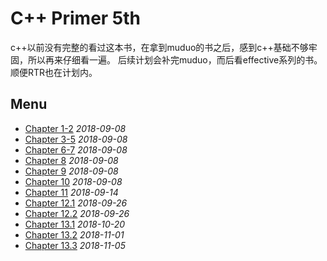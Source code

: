 # C++ Primer 5th
c++以前没有完整的看过这本书，在拿到muduo的书之后，感到c++基础不够牢固，所以再来仔细看一遍。
后续计划会补完muduo，而后看effective系列的书。
顺便RTR也在计划内。
## Menu
* [Chapter 1-2](chapter1-2.md) *2018-09-08*
* [Chapter 3-5](chapter3-5.md) *2018-09-08*
* [Chapter 6-7](chapter6-7.md) *2018-09-08*
* [Chapter 8](chapter8.md) *2018-09-08*
* [Chapter 9](chapter9.md) *2018-09-08*
* [Chapter 10](chapter10.md) *2018-09-08*
* [Chapter 11](chapter11.md) *2018-09-14*
* [Chapter 12.1](chapter12_1.md) *2018-09-26*
* [Chapter 12.2](chapter12_2.md) *2018-09-26*
* [Chapter 13.1](chapter13_1.md) *2018-10-20*
* [Chapter 13.2](chapter13_2.md) *2018-11-01*
* [Chapter 13.3](chapter13_3.md) *2018-11-05*